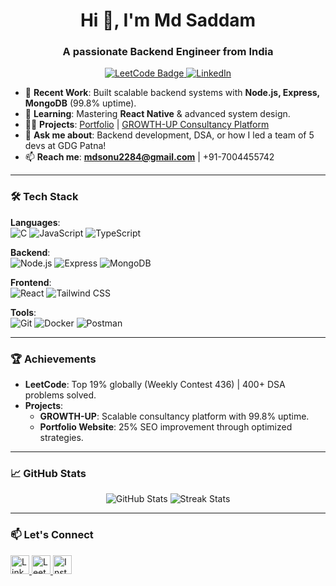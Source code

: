 <h1 align="center">Hi 👋, I'm Md Saddam</h1>
<h3 align="center">A passionate Backend Engineer from India</h3>

<p align="center">
  <a href="https://leetcode.com/u/mdsonu2284/" target="_blank">
    <img src="https://img.shields.io/badge/LeetCode-Top%2019%25-orange?style=flat&logo=leetcode" alt="LeetCode Badge">
  </a>
  <a href="https://linkedin.com/in/md-saddam" target="_blank">
    <img src="https://img.shields.io/badge/LinkedIn-Connect-blue?style=flat&logo=linkedin" alt="LinkedIn">
  </a>
</p>

- 🔭 **Recent Work**: Built scalable backend systems with **Node.js, Express, MongoDB** (99.8% uptime).  
- 🌱 **Learning**: Mastering **React Native** & advanced system design.  
- 👨‍💻 **Projects**: [Portfolio](https://mdsaddam7860.github.io/Saddam.github.io/) | [GROWTH-UP Consultancy Platform](#)  
- 💬 **Ask me about**: Backend development, DSA, or how I led a team of 5 devs at GDG Patna!  
- 📫 **Reach me**: **mdsonu2284@gmail.com** | +91-7004455742  

---

### 🛠️ Tech Stack  
**Languages**:  
![C](https://img.shields.io/badge/-C-00599C?logo=c&logoColor=white)
![JavaScript](https://img.shields.io/badge/-JavaScript-F7DF1E?logo=javascript&logoColor=black)
![TypeScript](https://img.shields.io/badge/-TypeScript-3178C6?logo=typescript&logoColor=white)  

**Backend**:  
![Node.js](https://img.shields.io/badge/-Node.js-339933?logo=node.js&logoColor=white)
![Express](https://img.shields.io/badge/-Express-000000?logo=express&logoColor=white)
![MongoDB](https://img.shields.io/badge/-MongoDB-47A248?logo=mongodb&logoColor=white)  

**Frontend**:  
![React](https://img.shields.io/badge/-React-61DAFB?logo=react&logoColor=black)
![Tailwind CSS](https://img.shields.io/badge/-Tailwind%20CSS-06B6D4?logo=tailwind-css&logoColor=white)  

**Tools**:  
![Git](https://img.shields.io/badge/-Git-F05032?logo=git&logoColor=white)
![Docker](https://img.shields.io/badge/-Docker-2496ED?logo=docker&logoColor=white)
![Postman](https://img.shields.io/badge/-Postman-FF6C37?logo=postman&logoColor=white)  

---

### 🏆 Achievements  
- **LeetCode**: Top 19% globally (Weekly Contest 436) | 400+ DSA problems solved.  
- **Projects**:  
  - **GROWTH-UP**: Scalable consultancy platform with 99.8% uptime.  
  - **Portfolio Website**: 25% SEO improvement through optimized strategies.  

---

### 📈 GitHub Stats  
<p align="center">
  <img src="https://github-readme-stats.vercel.app/api?username=mdsaddam7860&show_icons=true&theme=radical" alt="GitHub Stats">
  <img src="https://github-readme-streak-stats.herokuapp.com/?user=mdsaddam7860&theme=radical" alt="Streak Stats">
</p>

---

### 📫 Let's Connect  
<p align="left">
  <a href="https://linkedin.com/in/md-saddam" target="_blank">
    <img src="https://raw.githubusercontent.com/rahuldkjain/github-profile-readme-generator/master/src/images/icons/Social/linked-in-alt.svg" alt="LinkedIn" width="30">
  </a>
  <a href="https://leetcode.com/u/mdsonu2284/" target="_blank">
    <img src="https://assets.leetcode.com/static_assets/public/webpack_bundles/images/logo-dark.e99485d9b.svg" alt="LeetCode" width="30">
  </a>
  <a href="https://instagram.com/mohammad_saddam_786" target="_blank">
    <img src="https://upload.wikimedia.org/wikipedia/commons/a/a5/Instagram_icon.png" alt="Instagram" width="30">
  </a>
</p>
